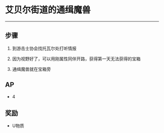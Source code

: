 # 艾贝尔街道的通缉魔兽

---

## 步骤

1. 到游击士协会找托瓦尔处打听情报

2. 因为视野好了，可以用刚属性同伴开路，获得第一天无法获得的宝箱

3. 通缉魔兽就在宝箱旁

## AP

- 4

## 奖励

- U物质